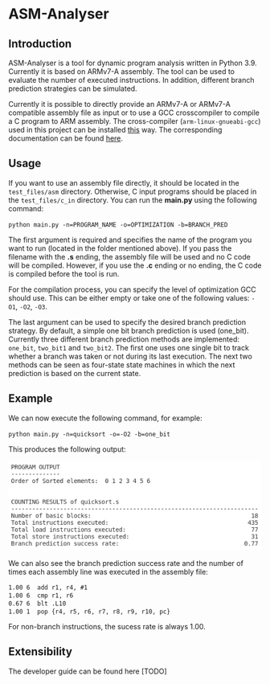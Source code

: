 # ASM-Analyser

## Introduction

ASM-Analyser is a tool for dynamic program analysis written in Python 3.9. Currently it is based on ARMv7-A assembly. The tool can be used to evaluate the number of executed  instructions. In addition, different branch prediction strategies can be simulated.

Currently it is possible to directly provide an ARMv7-A or ARMv7-A compatible assembly file as input or to use a GCC crosscompiler to compile a C program to ARM assembly. The cross-compiler (`arm-linux-gnueabi-gcc`) used in this project can be installed [this](https://www.acmesystems.it/arm9_toolchain) way. The corresponding documentation can be found [here](https://gcc.gnu.org/onlinedocs/gcc/ARM-Options.html). 

## Usage

If you want to use an assembly file directly, it should be located in the `test_files/asm` directory. Otherwise, C input programs should be placed in the `test_files/c_in` directory. You can run the **main.py** using the following command:

`python main.py -n=PROGRAM_NAME -o=OPTIMIZATION -b=BRANCH_PRED`

The first argument is required and specifies the name of the program you want to run (located in the folder mentioned above). If you pass the filename with the **.s** ending, the assembly file will be used and no C code will be compiled. However, if you use the **.c** ending or no ending, the C code is compiled before the tool is run.

For the compilation process, you can specify the level of optimization GCC should use. This can be either empty or take one of the following values: `-O1`, `-O2`, `-O3`.

The last argument can be used to specify the desired branch prediction strategy. By default, a simple one bit branch prediction is used (one_bit). Currently three different branch prediction methods are implemented: `one_bit`, `two_bit1` and `two_bit2`. The first one uses one single bit to track whether a branch was taken or not during its last execution. The next two methods can be seen as four-state state machines in which the next prediction is based on the current state.

## Example

We can now execute the following command, for example:

`python main.py -n=quicksort -o=-O2 -b=one_bit`

This produces the following output:

![Console Output](sample_console.png)

We can also see the branch prediction success rate and the number of times each assembly line was executed in the assembly file:
```
1.00 6 	add	r1, r4, #1
1.00 6 	cmp	r1, r6
0.67 6 	blt	.L10
1.00 1 	pop	{r4, r5, r6, r7, r8, r9, r10, pc}
```
For non-branch instructions, the sucess rate is always 1.00.

## Extensibility

The developer guide can be found here [TODO]